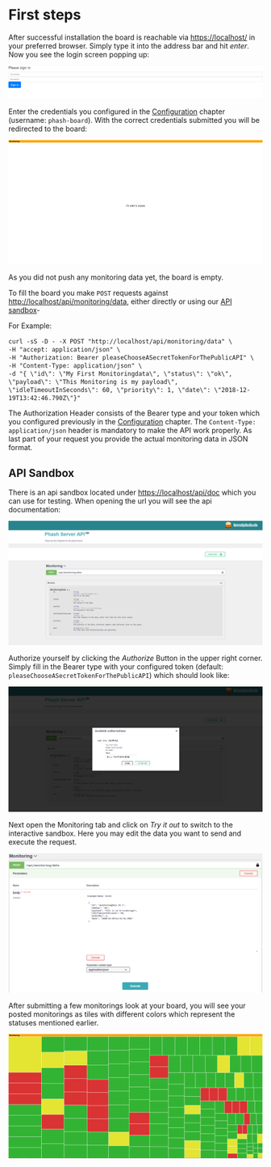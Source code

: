 # First steps

After successful installation the board is reachable via [https://localhost/](http://localhost/) in your preferred browser.
Simply type it into the address bar and hit _enter_. Now you see the login screen popping up:

![Login](assets/usage/phash_usage_board_login.png)

Enter the credentials you configured in the [Configuration](README.md#configuration) chapter (username: `phash-board`).
With the correct credentials submitted you will be redirected to the board:

![Filled_board](assets/usage/phash_usage_board_1.png)

As you did not push any monitoring data yet, the board is empty.

To fill the board you make `POST` requests against [http://localhost/api/monitoring/data](http://localhost/api/monitoring/data), either directly or using our [API sandbox](#api-sandbox)-

For Example:

    curl -sS -D - -X POST "http://localhost/api/monitoring/data" \
    -H "accept: application/json" \
    -H "Authorization: Bearer pleaseChooseASecretTokenForThePublicAPI" \
    -H "Content-Type: application/json" \
    -d "{ \"id\": \"My First Monitoringdata\", \"status\": \"ok\", \"payload\": \"This Monitoring is my payload\", \"idleTimeoutInSeconds\": 60, \"priority\": 1, \"date\": \"2018-12-19T13:42:46.790Z\"}"

The Authorization Header consists of the Bearer type and your token which you configured previously in the [Configuration](README.md#configuration) chapter.
The `Content-Type: application/json` header is mandatory to make the API work properly.
As last part of your request you provide the actual monitoring data in JSON format.

## API Sandbox

There is an api sandbox located under [https://localhost/api/doc](https://localhost/api/doc) which you can use for testing. When opening the
url you will see the api documentation:

![api_sandbox_documentation](assets/usage/phash_usage_api_doc_1.png)

Authorize yourself by clicking the _Authorize_ Button in the upper right corner.
Simply fill in the Bearer type with your configured token (default: `pleaseChooseASecretTokenForThePublicAPI`) which should look like:

![api_sandbox_authorization](assets/usage/phash_usage_api_doc_2.png)

Next open the Monitoring tab and click on _Try it out_ to switch to the interactive
sandbox. Here you may edit the data you want to send and execute the request.

![api_sandbox_authorization](assets/usage/phash_usage_api_doc_3.png)

After submitting a few monitorings look at your board, you will see your posted monitorings as tiles with
different colors which represent the statuses mentioned earlier.

![api_sandbox_authorization](assets/usage/phash_usage_board_2.png)
